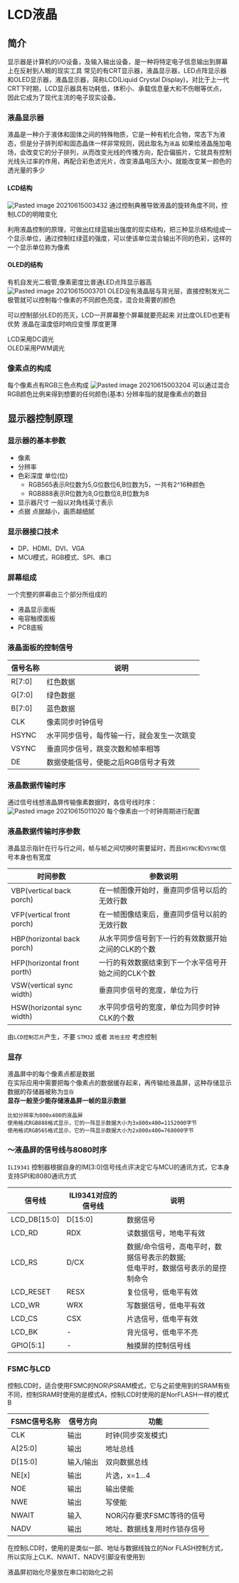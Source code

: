 # LCD液晶
## 简介
显示器是计算机的I/O设备，及输入输出设备，是一种将特定电子信息输出到屏幕上在反射到人眼的现实工具
常见的有CRT显示器，液晶显示器，LED点阵显示器和OLED显示器，液晶显示器，简称LCD(Liquid Crystal Display)，对比于上一代CRT下时期，LCD显示器具有功耗低，体积小、承载信息量大和不伤眼等优点，因此它成为了现代主流的电子现实设备。

### 液晶显示器
液晶是一种介于液体和固体之间的特殊物质，它是一种有机化合物，常态下为液态，但是分子排列却和固态晶体一样非常规则，因此取名为`液晶`
如果给液晶施加电场，会改变它的分子排列，从而改变光线的传播方向，配合偏振片，它就具有控制光线头过率的作用，再配合彩色滤光片，改变液晶电压大小，就能改变某一颜色的透光量的多少

#### LCD结构
![Pasted image 20210615003432](../../../../pictures/Pasted%20image%2020210615003432.png)
通过控制典雅导致液晶的旋转角度不同，控制LCD的明暗变化

利用液晶控制的原理，可做出红绿蓝输出强度的现实结构，把三种显示结构组成一个显示单位，通过控制红绿蓝的强度，可以使该单位混合输出不同的色彩，这样的一个显示单位称为像素

#### OLED的结构
有机自发光二极管,像素密度比普通LED点阵显示器高
![Pasted image 20210615003701](../../../../pictures/Pasted%20image%2020210615003701.png)
OLED没有液晶层与背光层，直接控制发光二极管就可以控制每个像素的不同颜色亮度，混合处需要的颜色

可以控制部分LED的亮灭，LCD一开屏幕整个屏幕就要亮起来
对比度OLED也更有优势
液晶在温度低时响应变慢
厚度更薄

LCD采用DC调光</br>
OLED采用PWM调光

### 像素点的构成
每个像素点有RGB三色点构成
![Pasted image 20210615003204](../../../../pictures/Pasted%20image%2020210615003204.png)
可以通过混合RGB颜色比例来得到想要的任何颜色(基本)
分辨率指的就是像素点的数目


## 显示器控制原理
### 显示器的基本参数
+ 像素
+ 分辨率
+ 色彩深度 单位(位)
	+ RGB565表示R位数为5,G位数位6,B位数为5，一共有2^16种颜色
	+ RGB888表示R位数为8,G位数位8,B位数为8
+ 显示器尺寸 一般以对角线英寸表示
+ 点据 点据越小，画质越细腻

### 显示器接口技术
+ DP、HDMI、DVI、VGA
+ MCU模式，RGB模式、SPI、串口

### 屏幕组成
一个完整的屏幕由三个部分所组成的
+ 液晶显示面板
+ 电容触摸面板
+ PCB底板

### 液晶面板的控制信号
| 信号名称 | 说明                                       |
| -------- | ------------------------------------------ |
| R\[7:0]  | 红色数据                                   |
| G\[7:0]  | 绿色数据                                   |
| B\[7:0]  | 蓝色数据                                   |
| CLK      | 像素同步时钟信号                           |
| HSYNC    | 水平同步信号，每传输一行，就会发生一次跳变 |
| VSYNC    | 垂直同步信号，跳变次数和帧率相等           | 
| DE       | 数据使能信号，使能之后RGB信号才有效                               |

### 液晶数据传输时序
通过信号线想液晶屏传输像素数据时，各信号线时序：
![Pasted image 20210615011020](../../../../pictures/Pasted%20image%2020210615011020.png)
每个像素由一个时钟周期进行配置

### 液晶数据传输时序参数
液晶显示指针在行与行之间，帧与帧之间切换时需要延时，而且`HSYNC`和`VSYNC`信号本身也有宽度

| 时间参数                    | 参数说明                                            |
| --------------------------- | --------------------------------------------------- |
| VBP(vertical back porch)    | 在一帧图像开始时，垂直同步信号以后的无效行数        |
| VFP(vertical front porch)   | 在一帧图像结束后，垂直同步信号以前的无效行数        |
| HBP(horizontal back porch)  | 从水平同步信号到下一行的有效数据开始之间的CLK的个数 |
| HFP(horizontal front porth) | 一行的有效数据结束到下一个水平信号开始之间的CLK个数 |
| VSW(vertical sync width)    | 垂直同步信号的宽度，单位为行                        |
| HSW(horizontal sync width)  | 水平同步信号的宽度，单位为同步时钟CLK的个数         |

由`LCD控制芯片`产生，不要 `STM32` 或者 `其他主控` 考虑控制

### 显存
液晶屏中的每个像素点都是数据  
在实际应用中需要把每个像素点的数据缓存起来，再传输给液晶屏，这种存储显示数据的存储器被称为`显存`  
**显存一般至少能存储液晶屏一帧的显示数据**

`比如分辨率为800x400的液晶屏`  
`使用格式RGB888格式显示，它的一阵显示数据大小为3x800x400=1152000字节`  
`使用格式RGB565格式显示，它的一阵显示数据大小为2x800x400=768000字节`


### ～液晶屏的信号线与8080时序
`ILI9341` 控制器根据自身的IM\[3:0]信号线点评决定它与MCU的通讯方式，它本身支持SPI和8080通讯方式

| 信号线        | ILI9341对应的信号线 | 说明                                                                                |
| ------------- | ------------------- | ----------------------------------------------------------------------------------- |
| LCD_DB\[15:0] | D\[15:0]            | 数据信号                                                                            |
| LCD_RD        | RDX                 | 读数据信号，地电平有效                                                              |
| LCD_RS        | D/CX                | 数据/命令信号，高电平时，数据信号表示的数据;</br>低电平时，数据信号表示的是控制命令 |
| LCD_RESET     | RESX                | 复位信号，低电平有效                                                                |
| LCD_WR        | WRX                 | 写数据信号，低电平有效                                                              |
| LCD_CS        | CSX                 | 片选信号，低电平有效                                                                |
| LCD_BK        | -                   | 背光信号，低电平不亮                                                                |
| GPIO\[5:1]    | -                   | 触摸屏的控制信号线                                                                                    |

### FSMC与LCD
控制LCD时，适合使用FSMC的NOR\\PSRAM模式，它与之前使用到的SRAM有些不同，控制SRAM时使用的是模式A，控制LCD时使用的是NorFLASH一样的模式B

| FSMC信号名称 | 信号方向  | 功能                         |
| ------------ | --------- | ---------------------------- |
| CLK          | 输出      | 时钟(同步突发模式)           |
| A\[25:0]     | 输出      | 地址总线                     |
| D\[15:0]     | 输入/输出 | 双向数据总线                 |
| NE\[x]       | 输出      | 片选，x=1...4                |
| NOE          | 输出      | 输出使能                     |
| NWE          | 输出      | 写使能                       |
| NWAIT        | 输入      | NOR闪存要求FSMC等待的信号    |
| NADV         | 输出      | 地址、数据线复用时作锁存信号 |

在控制LCD时，使用的是类似一部、地址与数据线独立的Nor FLASH控制方式，所以实际上CLK、NWAIT、NADV引脚没有使用到


液晶屏初始化尽量放在串口初始化之前 

